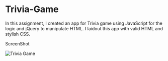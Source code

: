 # Trivia-Game

In this assignment, I created an app for Trivia game using JavaScript for the logic and jQuery to manipulate HTML. I laidout this app with valid HTML and stylish CSS.

ScreenShot

![Trivia Game](https://user-images.githubusercontent.com/45401358/59504472-0d791b00-8e71-11e9-955d-aa9d733ad11c.PNG)
